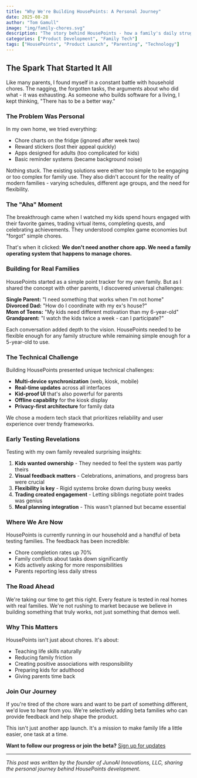 ```yaml
---
title: "Why We're Building HousePoints: A Personal Journey"
date: 2025-08-28
author: "Tom Gamull"
image: "img/family-chores.svg"
description: "The story behind HousePoints - how a family's daily struggles inspired a solution for everyone."
categories: ["Product Development", "Family Tech"]
tags: ["HousePoints", "Product Launch", "Parenting", "Technology"]
---
```


## The Spark That Started It All

Like many parents, I found myself in a constant battle with household chores. The nagging, the forgotten tasks, the arguments about who did what - it was exhausting. As someone who builds software for a living, I kept thinking, "There has to be a better way."

### The Problem Was Personal

In my own home, we tried everything:
- Chore charts on the fridge (ignored after week two)
- Reward stickers (lost their appeal quickly)
- Apps designed for adults (too complicated for kids)
- Basic reminder systems (became background noise)

Nothing stuck. The existing solutions were either too simple to be engaging or too complex for family use. They also didn't account for the reality of modern families - varying schedules, different age groups, and the need for flexibility.

### The "Aha" Moment

The breakthrough came when I watched my kids spend hours engaged with their favorite games, trading virtual items, completing quests, and celebrating achievements. They understood complex game economies but "forgot" simple chores.

That's when it clicked: **We don't need another chore app. We need a family operating system that happens to manage chores.**

### Building for Real Families

HousePoints started as a simple point tracker for my own family. But as I shared the concept with other parents, I discovered universal challenges:

**Single Parent:** "I need something that works when I'm not home"  
**Divorced Dad:** "How do I coordinate with my ex's house?"  
**Mom of Teens:** "My kids need different motivation than my 6-year-old"  
**Grandparent:** "I watch the kids twice a week - can I participate?"

Each conversation added depth to the vision. HousePoints needed to be flexible enough for any family structure while remaining simple enough for a 5-year-old to use.

### The Technical Challenge

Building HousePoints presented unique technical challenges:
- **Multi-device synchronization** (web, kiosk, mobile)
- **Real-time updates** across all interfaces
- **Kid-proof UI** that's also powerful for parents
- **Offline capability** for the kiosk display
- **Privacy-first architecture** for family data

We chose a modern tech stack that prioritizes reliability and user experience over trendy frameworks.

### Early Testing Revelations

Testing with my own family revealed surprising insights:

1. **Kids wanted ownership** - They needed to feel the system was partly theirs
2. **Visual feedback matters** - Celebrations, animations, and progress bars were crucial
3. **Flexibility is key** - Rigid systems broke down during busy weeks
4. **Trading created engagement** - Letting siblings negotiate point trades was genius
5. **Meal planning integration** - This wasn't planned but became essential

### Where We Are Now

HousePoints is currently running in our household and a handful of beta testing families. The feedback has been incredible:
- Chore completion rates up 70%
- Family conflicts about tasks down significantly  
- Kids actively asking for more responsibilities
- Parents reporting less daily stress

### The Road Ahead

We're taking our time to get this right. Every feature is tested in real homes with real families. We're not rushing to market because we believe in building something that truly works, not just something that demos well.

### Why This Matters

HousePoints isn't just about chores. It's about:
- Teaching life skills naturally
- Reducing family friction
- Creating positive associations with responsibility
- Preparing kids for adulthood
- Giving parents time back

### Join Our Journey

If you're tired of the chore wars and want to be part of something different, we'd love to hear from you. We're selectively adding beta families who can provide feedback and help shape the product.

This isn't just another app launch. It's a mission to make family life a little easier, one task at a time.

**Want to follow our progress or join the beta?** [Sign up for updates](/products/housepoints/)

---

*This post was written by the founder of JunoAI Innovations, LLC, sharing the personal journey behind HousePoints development.*